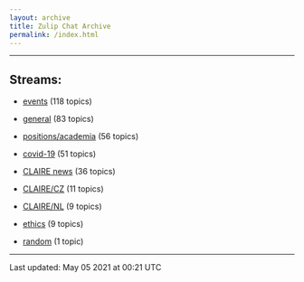 ```yaml
---
layout: archive
title: Zulip Chat Archive
permalink: /index.html
---
```


---

## Streams:

* [events](stream/201207-events/index.html) (118 topics)

* [general](stream/201199-general/index.html) (83 topics)

* [positions/academia](stream/203258-positions/academia/index.html) (56 topics)

* [covid-19](stream/226112-covid-19/index.html) (51 topics)

* [CLAIRE news](stream/201957-CLAIRE-news/index.html) (36 topics)

* [CLAIRE/CZ](stream/203399-CLAIRE/CZ/index.html) (11 topics)

* [CLAIRE/NL](stream/203255-CLAIRE/NL/index.html) (9 topics)

* [ethics](stream/228366-ethics/index.html) (9 topics)

* [random](stream/202125-random/index.html) (1 topic)

<hr><p>Last updated: May 05 2021 at 00:21 UTC</p>